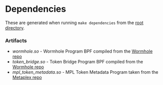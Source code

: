 # Dependencies

These are generated when running `make dependencies` from the [root directory](..).

### Artifacts

- _wormhole.so_ - Wormhole Program BPF compiled from the [Wormhole repo]
- _token_bridge.so_ - Token Bridge Program BPF compiled from the [Wormhole repo]
- _mpl_token_metadata.so_ - MPL Token Metadata Program taken from the [Metaplex repo]

[Wormhole repo]: https://github.com/wormhole-foundation/wormhole
[Metaplex repo]: https://github.com/metaplex-foundation/metaplex-program-library
